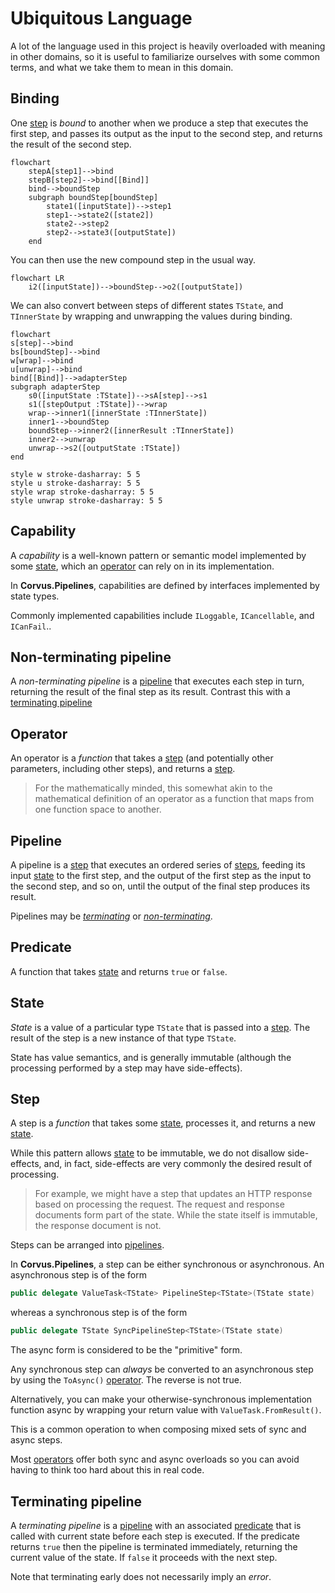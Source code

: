 # Ubiquitous Language

A lot of the language used in this project is heavily overloaded with meaning in other domains, so it is useful to familiarize ourselves with some common terms, and what we take them to mean in this domain.

## Binding

One [step](#step) is _bound_ to another when we produce a step that executes the first step, and passes its output as the input to the second step, and returns the result of the second step.

```mermaid
flowchart
    stepA[step1]-->bind
    stepB[step2]-->bind[[Bind]]
    bind-->boundStep
    subgraph boundStep[boundStep]
        state1([inputState])-->step1
        step1-->state2([state2])
        state2-->step2
        step2-->state3([outputState])
    end
```
You can then use the new compound step in the usual way.

```mermaid
flowchart LR
    i2([inputState])-->boundStep-->o2([outputState])
```


We can also convert between steps of different states `TState`, and `TInnerState` by wrapping and unwrapping the values during binding.

```mermaid
flowchart
s[step]-->bind
bs[boundStep]-->bind
w[wrap]-->bind
u[unwrap]-->bind
bind[[Bind]]-->adapterStep
subgraph adapterStep
    s0([inputState :TState])-->sA[step]-->s1
    s1([stepOutput :TState])-->wrap
    wrap-->inner1([innerState :TInnerState])
    inner1-->boundStep
    boundStep-->inner2([innerResult :TInnerState])
    inner2-->unwrap
    unwrap-->s2([outputState :TState])
end

style w stroke-dasharray: 5 5
style u stroke-dasharray: 5 5
style wrap stroke-dasharray: 5 5
style unwrap stroke-dasharray: 5 5

```

## Capability

A _capability_ is a well-known pattern or semantic model implemented by some [state](#state), which an [operator](#operator) can rely on in its implementation.

In **Corvus.Pipelines**, capabilities are defined by interfaces implemented by state types.

Commonly implemented capabilities include `ILoggable`, `ICancellable`, and `ICanFail`..

## Non-terminating pipeline

A _non-terminating pipeline_ is a [pipeline](#pipeline) that executes each step in turn, returning the result of the final step as its result. Contrast this with a [terminating pipeline](#terminating-pipeline)

## Operator

An operator is a _function_ that takes a [step](#step) (and potentially other parameters, including other steps), and returns a [step](#step).

> For the mathematically minded, this somewhat akin to the mathematical definition of an operator as a function that maps from one function space to another.

## Pipeline

A pipeline is a [step](#step) that executes an ordered series of [steps](#step), feeding its input [state](#state) to the first step, and the output of the first step as the input to the second step, and so on, until the output of the final step produces its result.

Pipelines may be [_terminating_](#terminating-pipeline) or [_non-terminating_]('non-terminating-pipeline).

## Predicate

A function that takes [state](#state) and returns `true` or `false`.

## State

_State_ is a value of a particular type `TState` that is passed into a [step](#step). The result of the step is a new instance of that type `TState`.

State has value semantics, and is generally immutable (although the processing performed by a step may have side-effects).

## Step

A step is a _function_ that takes some [state](#state), processes it, and returns a new [state](#state).

While this pattern allows [state](#state) to be immutable, we do not disallow side-effects, and, in fact, side-effects are very commonly the desired result of processing.

> For example, we might have a step that updates an HTTP response based on processing the request. The request and response documents form part of the state. While the state itself is immutable, the response document is not.

Steps can be arranged into [pipelines](#pipeline).

In **Corvus.Pipelines**, a step can be either synchronous or asynchronous. An asynchronous step is of the form

```csharp
public delegate ValueTask<TState> PipelineStep<TState>(TState state)
```

whereas a synchronous step is of the form

```csharp
public delegate TState SyncPipelineStep<TState>(TState state)
```

The async form is considered to be the "primitive" form.

Any synchronous step can _always_ be converted to an asynchronous step by using the `ToAsync()` [operator](#operator). The reverse is not true.

Alternatively, you can make your otherwise-synchronous implementation function async by wrapping your return value with `ValueTask.FromResult()`.

This is a common operation to when composing mixed sets of sync and async steps.

Most [operators](#operator) offer both sync and async overloads so you can avoid having to think too hard about this in real code.

## Terminating pipeline

A _terminating pipeline_ is a [pipeline](#pipeline) with an associated [predicate](#predicate) that is called with current state before each step is executed. If the predicate returns `true` then the pipeline is terminated immediately, returning the current value of the state. If `false` it proceeds with the next step.

Note that terminating early does not necessarily imply an _error_.